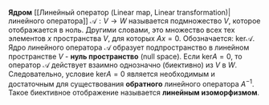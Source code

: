 **Ядром** [[Линейный оператор (Linear map, Linear transformation)|линейного оператора]] $\mathcal A: V \rightarrow W$ называется подмножество $V$, которое отображается в ноль. Другими словами, это множество всех тех элементов $x$ пространства $V$, для которых $Ax = 0$. Обозначается: $\text{ker} \mathcal A$.
Ядро линейного оператора $\mathcal A$ образует подпространство в линейном пространстве $V$ - **нуль пространство** (null space). Если $\text{ker} A = 0$, то оператор $\mathcal A$ действует взаимно однозначно (биективно) из $V$ в $W$. Следовательно, условие $\text{ker} A = 0$ является необходимым и достаточным для существования **обратного** линейного оператора $A^{-1}$. Такое биективное отображение называется **линейным изоморфизмом**.